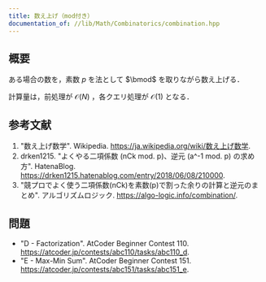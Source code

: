 ```yaml
---
title: 数え上げ（mod付き）
documentation_of: //lib/Math/Combinatorics/combination.hpp
---
```



## 概要

ある場合の数を，素数 $p$ を法として $\bmod$ を取りながら数え上げる．

計算量は，前処理が $\mathcal{O}(N)$ ，各クエリ処理が $\mathcal{O}(1)$ となる．


## 参考文献

1. "数え上げ数学". Wikipedia. <https://ja.wikipedia.org/wiki/数え上げ数学>.
1. drken1215. "よくやる二項係数 (nCk mod. p)、逆元 (a^-1 mod. p) の求め方". HatenaBlog. <https://drken1215.hatenablog.com/entry/2018/06/08/210000>.
1. "競プロでよく使う二項係数(nCk)を素数(p)で割った余りの計算と逆元のまとめ". アルゴリズムロジック. <https://algo-logic.info/combination/>.


## 問題

- "D - Factorization". AtCoder Beginner Contest 110. <https://atcoder.jp/contests/abc110/tasks/abc110_d>.
- "E - Max-Min Sum". AtCoder Beginner Contest 151. <https://atcoder.jp/contests/abc151/tasks/abc151_e>.
